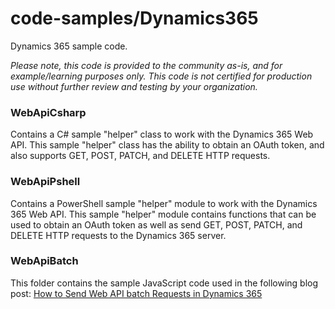 # code-samples/Dynamics365
Dynamics 365 sample code.

*Please note, this code is provided to the community as-is, and for example/learning purposes only. This code is not certified for production use without further review and testing by your organization.*

### WebApiCsharp
Contains a C# sample "helper" class to work with the Dynamics 365 Web API. This sample "helper" class has the ability to obtain an OAuth token, and also supports GET, POST, PATCH, and DELETE HTTP requests.

### WebApiPshell
Contains a PowerShell sample "helper" module to work with the Dynamics 365 Web API. This sample "helper" module contains functions that can be used to obtain an OAuth token as well as send GET, POST, PATCH, and DELETE HTTP requests to the Dynamics 365 server.

### WebApiBatch
This folder contains the sample JavaScript code used in the following blog post: [How to Send Web API batch Requests in Dynamics 365](https://www.erickmccollum.com/post/2019/11/02/HowToSendWebApiBatchRequestsD365.html)